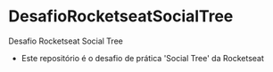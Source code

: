 # DesafioRocketseatSocialTree
Desafio Rocketseat Social Tree

 * Este repositório é o desafio de prática 'Social Tree' da Rocketseat
